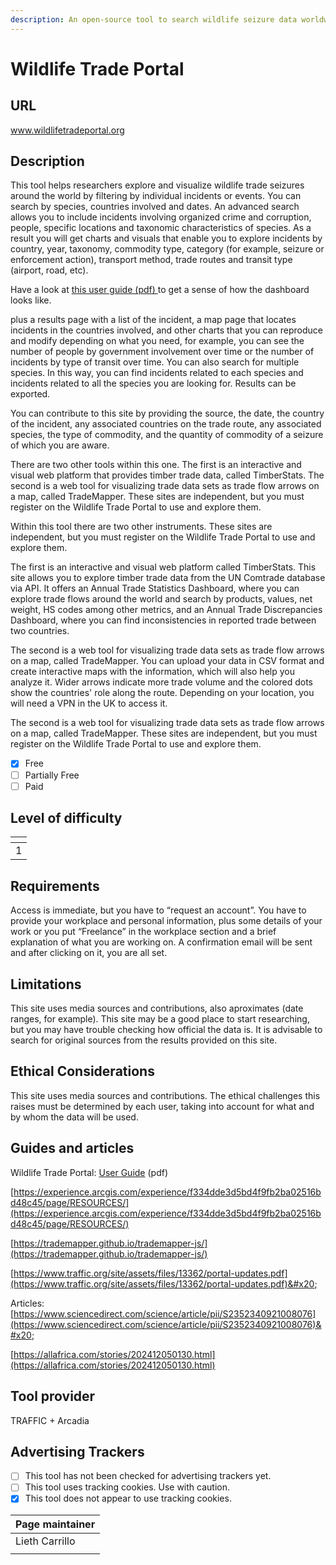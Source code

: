 ```yaml
---
description: An open-source tool to search wildlife seizure data worldwide.
---
```


# Wildlife Trade Portal

## URL

[www.wildlifetradeportal.org ](https://www.wildlifetradeportal.org/)

## Description

This tool helps researchers explore and visualize wildlife trade seizures around the world by filtering by individual incidents or events. You can search by species, countries involved and dates. An advanced search allows you to include incidents involving organized crime and corruption, people, specific locations and taxonomic characteristics of species. As a result you will get charts and visuals that enable you to explore incidents by country, year, taxonomy, commodity type, category (for example, seizure or enforcement action), transport method, trade routes and transit type (airport, road, etc).&#x20;

Have a look at [this user guide (pdf) ](https://www.wildlifetradeportal.org/wildlife-trade-portal-guide.pdf)to get a sense of how the dashboard looks like.&#x20;



&#x20;plus a results page with a list of the incident, a map page that locates incidents in the countries involved, and other charts that you can reproduce and modify depending on what you need, for example, you can see the number of people by government involvement over time or the number of incidents by type of transit over time. You can also search for multiple species. In this way, you can find incidents related to each species and incidents related to all the species you are looking for. Results can be exported.

You can contribute to this site by providing the source, the date, the country of the incident, any associated countries on the trade route, any associated species, the type of commodity, and the quantity of commodity of a seizure of which you are aware.

There are two other tools within this one. The first is an interactive and visual web platform that provides timber trade data, called TimberStats. The second is a web tool for visualizing trade data sets as trade flow arrows on a map, called TradeMapper. These sites are independent, but you must register on the Wildlife Trade Portal to use and explore them.

Within this tool there are two other instruments. These sites are independent, but you must register on the Wildlife Trade Portal to use and explore them.

The first is an interactive and visual web platform called TimberStats. This site allows you to explore timber trade data from the UN Comtrade database via API. It offers an Annual Trade Statistics Dashboard, where you can explore trade flows around the world and search by products, values, net weight, HS codes among other metrics, and an Annual Trade Discrepancies Dashboard, where you can find inconsistencies in reported trade between two countries.

The second is a web tool for visualizing trade data sets as trade flow arrows on a map, called TradeMapper. You can upload your data in CSV format and create interactive maps with the information, which will also help you analyze it. Wider arrows indicate more trade volume and the colored dots show the countries' role along the route. Depending on your location, you will need a VPN in the UK to access it.&#x20;

The second is a web tool for visualizing trade data sets as trade flow arrows on a map, called TradeMapper. These sites are independent, but you must register on the Wildlife Trade Portal to use and explore them.

* [x] Free
* [ ] Partially Free
* [ ] Paid

## Level of difficulty

<table><thead><tr><th data-type="rating" data-max="5"></th></tr></thead><tbody><tr><td>1</td></tr></tbody></table>

## Requirements

Access is immediate, but you have to “request an account”. You have to provide your workplace and personal information, plus some details of your work or you put “Freelance” in the workplace section and a brief explanation of what you are working on. A confirmation email will be sent and after clicking on it, you are all set.

## Limitations

This site uses media sources and contributions, also aproximates (date ranges, for example). This site may be a good place to start researching, but you may have trouble checking how official the data is. It is advisable to search for original sources from the results provided on this site.

## Ethical Considerations

This site uses media sources and contributions. The ethical challenges this raises must be determined by each user, taking into account for what and by whom the data will be used.

## Guides and articles

Wildlife Trade Portal: [User Guide](https://www.wildlifetradeportal.org/wildlife-trade-portal-guide.pdf) (pdf)

[https://experience.arcgis.com/experience/f334dde3d5bd4f9fb2ba02516bd48c45/page/RESOURCES/](https://experience.arcgis.com/experience/f334dde3d5bd4f9fb2ba02516bd48c45/page/RESOURCES/)

[https://trademapper.github.io/trademapper-js/](https://trademapper.github.io/trademapper-js/)

[https://www.traffic.org/site/assets/files/13362/portal-updates.pdf](https://www.traffic.org/site/assets/files/13362/portal-updates.pdf)&#x20;

Articles: [https://www.sciencedirect.com/science/article/pii/S2352340921008076](https://www.sciencedirect.com/science/article/pii/S2352340921008076)&#x20;

[https://allafrica.com/stories/202412050130.html](https://allafrica.com/stories/202412050130.html)

## Tool provider

TRAFFIC + Arcadia

## Advertising Trackers

* [ ] This tool has not been checked for advertising trackers yet.
* [ ] This tool uses tracking cookies. Use with caution.
* [x] This tool does not appear to use tracking cookies.

| Page maintainer |
| --------------- |
| Lieth Carrillo  |
|                 |
